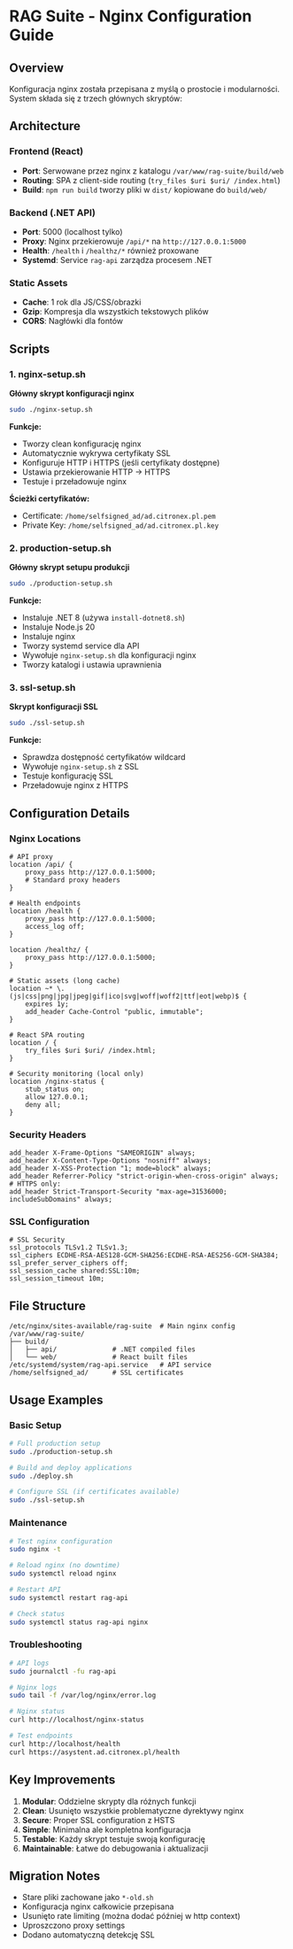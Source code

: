 # RAG Suite - Nginx Configuration Guide

## Overview

Konfiguracja nginx została przepisana z myślą o prostocie i modularności. System składa się z trzech głównych skryptów:

## Architecture

### Frontend (React)
- **Port**: Serwowane przez nginx z katalogu `/var/www/rag-suite/build/web`
- **Routing**: SPA z client-side routing (`try_files $uri $uri/ /index.html`)
- **Build**: `npm run build` tworzy pliki w `dist/` kopiowane do `build/web/`

### Backend (.NET API)
- **Port**: 5000 (localhost tylko)
- **Proxy**: Nginx przekierowuje `/api/*` na `http://127.0.0.1:5000`
- **Health**: `/health` i `/healthz/*` również proxowane
- **Systemd**: Service `rag-api` zarządza procesem .NET

### Static Assets
- **Cache**: 1 rok dla JS/CSS/obrazki
- **Gzip**: Kompresja dla wszystkich tekstowych plików
- **CORS**: Nagłówki dla fontów

## Scripts

### 1. nginx-setup.sh
**Główny skrypt konfiguracji nginx**

```bash
sudo ./nginx-setup.sh
```

**Funkcje:**
- Tworzy clean konfigurację nginx
- Automatycznie wykrywa certyfikaty SSL
- Konfiguruje HTTP i HTTPS (jeśli certyfikaty dostępne)
- Ustawia przekierowanie HTTP → HTTPS
- Testuje i przeładowuje nginx

**Ścieżki certyfikatów:**
- Certificate: `/home/selfsigned_ad/ad.citronex.pl.pem`
- Private Key: `/home/selfsigned_ad/ad.citronex.pl.key`

### 2. production-setup.sh  
**Główny skrypt setupu produkcji**

```bash
sudo ./production-setup.sh
```

**Funkcje:**
- Instaluje .NET 8 (używa `install-dotnet8.sh`)
- Instaluje Node.js 20
- Instaluje nginx
- Tworzy systemd service dla API
- Wywołuje `nginx-setup.sh` dla konfiguracji nginx
- Tworzy katalogi i ustawia uprawnienia

### 3. ssl-setup.sh
**Skrypt konfiguracji SSL**

```bash
sudo ./ssl-setup.sh
```

**Funkcje:**
- Sprawdza dostępność certyfikatów wildcard
- Wywołuje `nginx-setup.sh` z SSL
- Testuje konfigurację SSL
- Przeładowuje nginx z HTTPS

## Configuration Details

### Nginx Locations

```nginx
# API proxy
location /api/ {
    proxy_pass http://127.0.0.1:5000;
    # Standard proxy headers
}

# Health endpoints
location /health {
    proxy_pass http://127.0.0.1:5000;
    access_log off;
}

location /healthz/ {
    proxy_pass http://127.0.0.1:5000;
}

# Static assets (long cache)
location ~* \.(js|css|png|jpg|jpeg|gif|ico|svg|woff|woff2|ttf|eot|webp)$ {
    expires 1y;
    add_header Cache-Control "public, immutable";
}

# React SPA routing
location / {
    try_files $uri $uri/ /index.html;
}

# Security monitoring (local only)
location /nginx-status {
    stub_status on;
    allow 127.0.0.1;
    deny all;
}
```

### Security Headers

```nginx
add_header X-Frame-Options "SAMEORIGIN" always;
add_header X-Content-Type-Options "nosniff" always;
add_header X-XSS-Protection "1; mode=block" always;
add_header Referrer-Policy "strict-origin-when-cross-origin" always;
# HTTPS only:
add_header Strict-Transport-Security "max-age=31536000; includeSubDomains" always;
```

### SSL Configuration

```nginx
# SSL Security
ssl_protocols TLSv1.2 TLSv1.3;
ssl_ciphers ECDHE-RSA-AES128-GCM-SHA256:ECDHE-RSA-AES256-GCM-SHA384;
ssl_prefer_server_ciphers off;
ssl_session_cache shared:SSL:10m;
ssl_session_timeout 10m;
```

## File Structure

```
/etc/nginx/sites-available/rag-suite  # Main nginx config
/var/www/rag-suite/
├── build/
│   ├── api/              # .NET compiled files
│   └── web/              # React built files
/etc/systemd/system/rag-api.service   # API service
/home/selfsigned_ad/      # SSL certificates
```

## Usage Examples

### Basic Setup
```bash
# Full production setup
sudo ./production-setup.sh

# Build and deploy applications  
sudo ./deploy.sh

# Configure SSL (if certificates available)
sudo ./ssl-setup.sh
```

### Maintenance
```bash
# Test nginx configuration
sudo nginx -t

# Reload nginx (no downtime)
sudo systemctl reload nginx

# Restart API
sudo systemctl restart rag-api

# Check status
sudo systemctl status rag-api nginx
```

### Troubleshooting
```bash
# API logs
sudo journalctl -fu rag-api

# Nginx logs
sudo tail -f /var/log/nginx/error.log

# Nginx status
curl http://localhost/nginx-status

# Test endpoints
curl http://localhost/health
curl https://asystent.ad.citronex.pl/health
```

## Key Improvements

1. **Modular**: Oddzielne skrypty dla różnych funkcji
2. **Clean**: Usunięto wszystkie problematyczne dyrektywy nginx
3. **Secure**: Proper SSL configuration z HSTS
4. **Simple**: Minimalna ale kompletna konfiguracja
5. **Testable**: Każdy skrypt testuje swoją konfigurację
6. **Maintainable**: Łatwe do debugowania i aktualizacji

## Migration Notes

- Stare pliki zachowane jako `*-old.sh`
- Konfiguracja nginx całkowicie przepisana
- Usunięto rate limiting (można dodać później w http context)
- Uproszczono proxy settings
- Dodano automatyczną detekcję SSL
